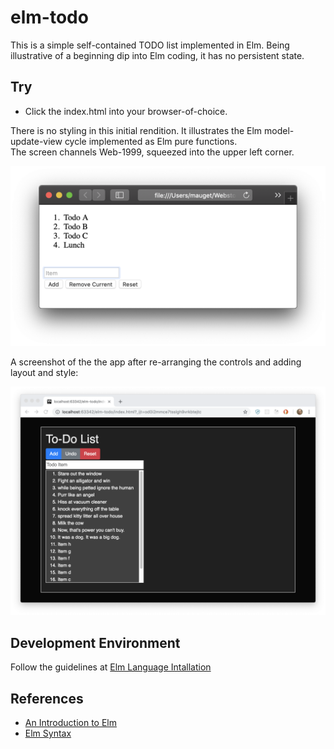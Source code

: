 # elm-todo
This is a simple self-contained TODO list implemented in Elm. Being illustrative
of a beginning dip into Elm coding, it has no persistent state.

## Try
+ Click the index.html into your browser-of-choice.  

There is no styling in this initial rendition. It illustrates
the Elm model-update-view cycle implemented as Elm pure functions.  
The screen channels Web-1999, squeezed into the upper left corner. 

![Raw todo image](doc/raw-todos.png)

A screenshot of the the app after re-arranging the controls and adding 
layout and style:

![Styled todo image](doc/Elm-todo-styled.png)

## Development Environment 

Follow the guidelines at 
[Elm Language Intallation](https://guide.elm-lang.org/install.html)


## References

+ [An Introduction to Elm](https://guide.elm-lang.org/)
+ [Elm Syntax](https://elm-lang.org/docs/syntax#operators) 
